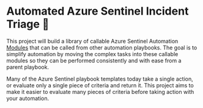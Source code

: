 # Automated Azure Sentinel Incident Triage :hospital:

This project will build a library of callable Azure Sentinel Automation [Modules](/Modules/readme.md) that can be called from other automation playbooks.  The goal is to simplify automation by moving the complex tasks into these callable modules so they can be performed consistently and with ease from a parent playbook.

Many of the Azure Sentinel playbook templates today take a single action, or evaluate only a single piece of criteria and return it.  This project aims to make it easier to evaluate many pieces of criteria before taking action with your automation.
